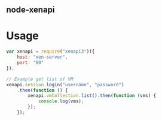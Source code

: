 node-xenapi
----

Usage
====

```javascript
var xenapi = require("xenapi3")({
	host: "xen-server",
	port: "80"
});

// Example get list of VM
xenapi.session.login("username", "password")
	.then(function () {
		xenapi.vmCollection.list().then(function (vms) {
			console.log(vms);
		});
	});
```
